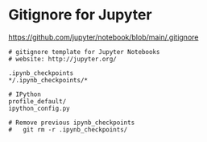# Gitignore for Jupyter

https://github.com/jupyter/notebook/blob/main/.gitignore

```gitignore
# gitignore template for Jupyter Notebooks
# website: http://jupyter.org/

.ipynb_checkpoints
*/.ipynb_checkpoints/*

# IPython
profile_default/
ipython_config.py

# Remove previous ipynb_checkpoints
#   git rm -r .ipynb_checkpoints/
```
